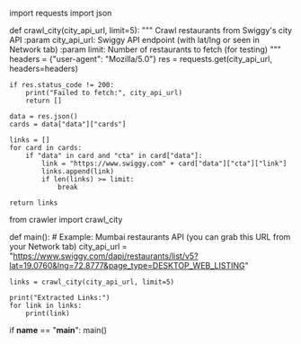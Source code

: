 import requests
import json

def crawl_city(city_api_url, limit=5):
    """
    Crawl restaurants from Swiggy's city API
    :param city_api_url: Swiggy API endpoint (with lat/lng or seen in Network tab)
    :param limit: Number of restaurants to fetch (for testing)
    """
    headers = {"user-agent": "Mozilla/5.0"}
    res = requests.get(city_api_url, headers=headers)
    
    if res.status_code != 200:
        print("Failed to fetch:", city_api_url)
        return []

    data = res.json()
    cards = data["data"]["cards"]

    links = []
    for card in cards:
        if "data" in card and "cta" in card["data"]:
            link = "https://www.swiggy.com" + card["data"]["cta"]["link"]
            links.append(link)
            if len(links) >= limit:
                break

    return links



from crawler import crawl_city

def main():
    # Example: Mumbai restaurants API (you can grab this URL from your Network tab)
    city_api_url = "https://www.swiggy.com/dapi/restaurants/list/v5?lat=19.0760&lng=72.8777&page_type=DESKTOP_WEB_LISTING"
    
    links = crawl_city(city_api_url, limit=5)
    
    print("Extracted Links:")
    for link in links:
        print(link)

if __name__ == "__main__":
    main()
    
